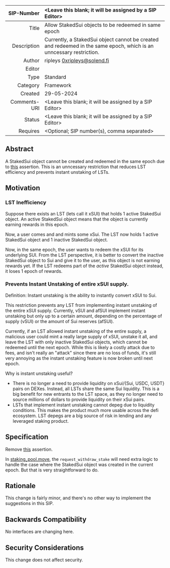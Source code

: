 | SIP-Number          | <Leave this blank; it will be assigned by a SIP Editor> |
| ---:                | :--- |
| Title               | Allow StakedSui objects to be redeemed in same epoch |
| Description         | Currently, a StakedSui object cannot be created and redeemed in the same epoch, which is an unncessary restriction. |
| Author              | ripleys <0xripleys@solend.fi> |
| Editor              |  |
| Type                | Standard |
| Category            | Framework |
| Created             | 29-05-2024 |
| Comments-URI        | <Leave this blank; it will be assigned by a SIP Editor> |
| Status              | <Leave this blank; it will be assigned by a SIP Editor> |
| Requires            | <Optional; SIP number(s), comma separated> |

## Abstract

A StakedSui object cannot be created and redeemed in the same epoch due to [this](https://github.com/MystenLabs/sui/blob/main/crates/sui-framework/packages/sui-system/sources/sui_system_state_inner.move#L519) assertion. This is an unncessary restriction that reduces LST efficiency and prevents instant unstaking of LSTs.

## Motivation

### LST Inefficiency

Suppose there exists an LST (lets call it xSUI) that holds 1 active StakedSui object. An active StakedSui object means that the object is currently earning rewards in this epoch. 

Now, a user comes and and mints some xSui. The LST now holds 1 active StakedSui object and 1 inactive StakedSui object.

Now, in the same epoch, the user wants to redeem the xSUI for its underlying SUI. From the LST perspective, it is better to convert the inactive StakedSui object to Sui and give it to the user, as this object is not earning rewards yet. If the LST redeems part of the _active_ StakedSui object instead, it loses 1 epoch of rewards.

### Prevents Instant Unstaking of entire xSUI supply.

Definition: Instant unstaking is the ability to instantly convert xSUI to Sui.

This restriction prevents any LST from implementing instant unstaking of the entire xSUI supply. Currently, vSUI and afSUI implement instant unstaking but only up to a certain amount, depending on the percentage of supply (vSUI) or the amount of Sui reserves (afSUI). 

Currently, if an LST allowed instant unstaking of the entire supply, a malicious user could mint a really large supply of xSUI, unstake it all, and leave the LST with only inactive StakedSui objects, which cannot be redeemed until the next epoch. While this is likely a costly attack due to fees, and isn't really an "attack" since there are no loss of funds, it's still very annoying as the instant unstaking feature is now broken until next epoch.

Why is instant unstaking useful?

- There is no longer a need to provide liquidity on xSui/{Sui, USDC, USDT} pairs on DEXes. Instead, all LSTs share the same Sui liquidity. This is a big benefit for new entrants to the LST space, as they no longer need to source millions of dollars to provide liquidity on their xSui pairs.
- LSTs that implement instant unstaking cannot depeg due to liquidity conditions. This makes the product much more usable across the defi ecosystem. LST depegs are a big source of risk in lending and any leveraged staking product.


## Specification

Remove [this](https://github.com/MystenLabs/sui/blob/main/crates/sui-framework/packages/sui-system/sources/sui_system_state_inner.move#L519)  assertion.

In [staking_pool.move](https://github.com/MystenLabs/sui/blob/mainnet-v1.2.1/crates/sui-framework/packages/sui-system/sources/staking_pool.move#L137), the `request_withdraw_stake` will need extra logic to handle the case where the StakedSui object was created in the current epoch. But that is very straightforward to do.

## Rationale

This change is fairly minor, and there's no other way to implement the suggestions in this SIP.

## Backwards Compatibility

No interfaces are changing here.

## Security Considerations

This change does not affect security.
